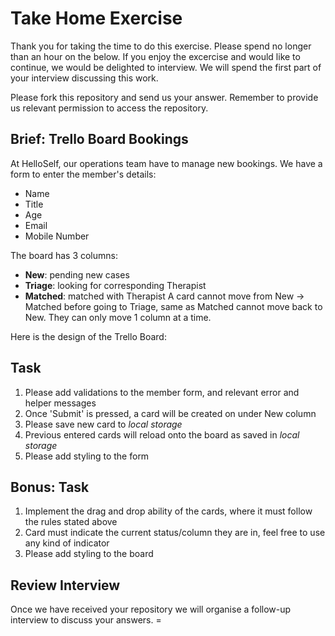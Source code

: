 # Take Home Exercise
Thank you for taking the time to do this exercise. Please spend no longer than an hour on the below. If you enjoy the excercise and would like to continue, we would be delighted to interview. We will spend the first part of your interview discussing this work.

Please fork this repository and send us your answer. Remember to provide us relevant permission to access the repository. 

## Brief: Trello Board Bookings
At HelloSelf, our operations team have to manage new bookings. We have a form to enter the member's details:
- Name
- Title
- Age 
- Email
- Mobile Number

The board has 3 columns:
- **New**: pending new cases
- **Triage**: looking for corresponding Therapist
- **Matched**: matched with Therapist
A card cannot move from New -> Matched before going to Triage, same as Matched cannot move back to New. They can only move 1 column at a time.

Here is the design of the Trello Board:


## Task
1. Please add validations to the member form, and relevant error and helper messages
2. Once 'Submit' is pressed, a card will be created on under New column
3. Please save new card to *local storage* 
4. Previous entered cards will reload onto the board as saved in *local storage*
5. Please add styling to the form

## Bonus: Task
1. Implement the drag and drop ability of the cards, where it must follow the rules stated above
2. Card must indicate the current status/column they are in, feel free to use any kind of indicator
3. Please add styling to the board

## Review Interview
Once we have received your repository we will organise a follow-up interview to discuss your answers. =
